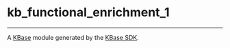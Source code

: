 
# kb_functional_enrichment_1
---

A [KBase](https://kbase.us) module generated by the [KBase SDK](https://github.com/kbase/kb_sdk).


